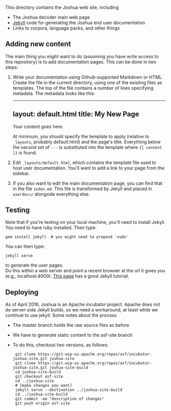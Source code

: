 This directory contains the Joshua web site, including

- The Joshua decoder main web page
- [Jekyll](https://github.com/mojombo/jekyll/) code for generating the Joshua end user documentation
- Links to corpora, language packs, and other things

## Adding new content

The main thing you might want to do (assuming you have write access to this repository) is to add
documentation pages.  This can be done in two steps:

1. Write your documentation using Github-supported Markdown or HTML.  Create the file in the current
   directory, using one of the existing files as templates.  The top of the file contains a number of
   lines specifying metadata.  The metadata looks like this:

    ---
    layout: default.html
    title:  My New Page
    ---
    Your content goes here.

   At minimum, you should specify the template to apply (relative to `_layouts`, probably
   default.html) and the page's title.  Everything below the second set of `---` is substituted into
   the template where `{{ content }}` is found.

1. Edit `_layouts/default.html`, which contains the template file used to host user documentation.
   You'll want to add a link to your page from the sidebar.

1. If you also want to edit the main documentation page, you can find that in the file `index.md`.
   This file is transformed by Jekyll and placed in `userdocs/` alongside everything else.

## Testing

Note that if you're testing on your local machine, you'll need to install Jekyll.  You need to have
ruby installed.  Then type:

    gem install jekyll  # you might need to prepend 'sudo'

You can then type:

    jekyll serve

to generate the user pages.  
Do this within a web server and point a recent browser at the url it gives you (e.g,, localhost:4000).
[This page](http://net.tutsplus.com/tutorials/other/building-static-sites-with-jekyll/) has a good
Jekyll tutorial.

## Deploying

As of April 2016, Joshua is an Apache incubator project.
Apache does not do server-side Jekyll builds, so we need a workaround, at least while we continue to use jekyll.
Some notes about the process

- The master branch holds the raw source files as before
- We have to generate static content to the asf-site branch
- To do this, checkout two versions, as follows:

       git clone https://git-wip-us.apache.org/repos/asf/incubator-joshua-site.git joshua-site
       git clone https://git-wip-us.apache.org/repos/asf/incubator-joshua-site.git joshua-site-build
       cd joshua-site-build
       git checkout asf-site
       cd ../joshua-site
       # [make changes you want]
       jekyll serve --destination ../joshua-site-build
       cd ../joshua-site-build
       git commit -am "description of changes"
       git push origin asf-site
